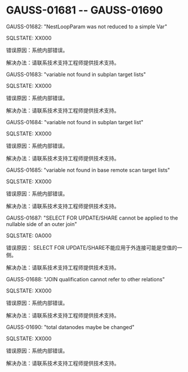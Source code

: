 # GAUSS-01681 -- GAUSS-01690<a name="ZH-CN_TOPIC_0302073303"></a>

GAUSS-01682: "NestLoopParam was not reduced to a simple Var"

SQLSTATE: XX000

错误原因：系统内部错误。

解决办法：请联系技术支持工程师提供技术支持。

GAUSS-01683: "variable not found in subplan target lists"

SQLSTATE: XX000

错误原因：系统内部错误。

解决办法：请联系技术支持工程师提供技术支持。

GAUSS-01684: "variable not found in subplan target list"

SQLSTATE: XX000

错误原因：系统内部错误。

解决办法：请联系技术支持工程师提供技术支持。

GAUSS-01685: "variable not found in base remote scan target lists"

SQLSTATE: XX000

错误原因：系统内部错误。

解决办法：请联系技术支持工程师提供技术支持。

GAUSS-01687: "SELECT FOR UPDATE/SHARE cannot be applied to the nullable side of an outer join"

SQLSTATE: 0A000

错误原因： SELECT FOR UPDATE/SHARE不能应用于外连接可能是空值的一侧。

解决办法：请联系技术支持工程师提供技术支持。

GAUSS-01688: "JOIN qualification cannot refer to other relations"

SQLSTATE: XX000

错误原因：系统内部错误。

解决办法：请联系技术支持工程师提供技术支持。

GAUSS-01690: "total datanodes maybe be changed"

SQLSTATE: XX000

错误原因：系统内部错误。

解决办法：请联系技术支持工程师提供技术支持。

